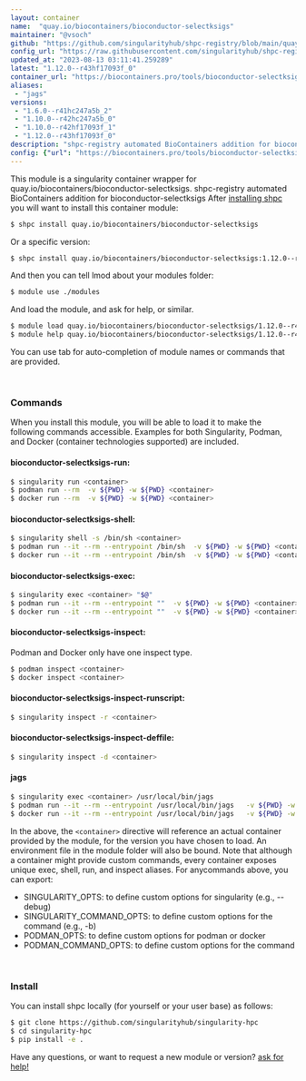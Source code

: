 ```yaml
---
layout: container
name:  "quay.io/biocontainers/bioconductor-selectksigs"
maintainer: "@vsoch"
github: "https://github.com/singularityhub/shpc-registry/blob/main/quay.io/biocontainers/bioconductor-selectksigs/container.yaml"
config_url: "https://raw.githubusercontent.com/singularityhub/shpc-registry/main/quay.io/biocontainers/bioconductor-selectksigs/container.yaml"
updated_at: "2023-08-13 03:11:41.259289"
latest: "1.12.0--r43hf17093f_0"
container_url: "https://biocontainers.pro/tools/bioconductor-selectksigs"
aliases:
 - "jags"
versions:
 - "1.6.0--r41hc247a5b_2"
 - "1.10.0--r42hc247a5b_0"
 - "1.10.0--r42hf17093f_1"
 - "1.12.0--r43hf17093f_0"
description: "shpc-registry automated BioContainers addition for bioconductor-selectksigs"
config: {"url": "https://biocontainers.pro/tools/bioconductor-selectksigs", "maintainer": "@vsoch", "description": "shpc-registry automated BioContainers addition for bioconductor-selectksigs", "latest": {"1.12.0--r43hf17093f_0": "sha256:fd97d5172442983df180cc22b58a70d4b3a85227ce899aeb7d400cf72a780f1a"}, "tags": {"1.6.0--r41hc247a5b_2": "sha256:fd843d1451d4dad93a6f94f9933c1c3fe05cda7da5a8ed20cff3a497e1c65eec", "1.10.0--r42hc247a5b_0": "sha256:d692b13eb51225e118e6c298a2028f14f71b63b650c37b0c2b6da136740e00b0", "1.10.0--r42hf17093f_1": "sha256:9e37e1d1d2870c697baf07bbde721048f1aa625daca03a85cb6f3591eb681159", "1.12.0--r43hf17093f_0": "sha256:fd97d5172442983df180cc22b58a70d4b3a85227ce899aeb7d400cf72a780f1a"}, "docker": "quay.io/biocontainers/bioconductor-selectksigs", "aliases": {"jags": "/usr/local/bin/jags"}}
---
```


This module is a singularity container wrapper for quay.io/biocontainers/bioconductor-selectksigs.
shpc-registry automated BioContainers addition for bioconductor-selectksigs
After [installing shpc](#install) you will want to install this container module:


```bash
$ shpc install quay.io/biocontainers/bioconductor-selectksigs
```

Or a specific version:

```bash
$ shpc install quay.io/biocontainers/bioconductor-selectksigs:1.12.0--r43hf17093f_0
```

And then you can tell lmod about your modules folder:

```bash
$ module use ./modules
```

And load the module, and ask for help, or similar.

```bash
$ module load quay.io/biocontainers/bioconductor-selectksigs/1.12.0--r43hf17093f_0
$ module help quay.io/biocontainers/bioconductor-selectksigs/1.12.0--r43hf17093f_0
```

You can use tab for auto-completion of module names or commands that are provided.

<br>

### Commands

When you install this module, you will be able to load it to make the following commands accessible.
Examples for both Singularity, Podman, and Docker (container technologies supported) are included.

#### bioconductor-selectksigs-run:

```bash
$ singularity run <container>
$ podman run --rm  -v ${PWD} -w ${PWD} <container>
$ docker run --rm  -v ${PWD} -w ${PWD} <container>
```

#### bioconductor-selectksigs-shell:

```bash
$ singularity shell -s /bin/sh <container>
$ podman run --it --rm --entrypoint /bin/sh  -v ${PWD} -w ${PWD} <container>
$ docker run --it --rm --entrypoint /bin/sh  -v ${PWD} -w ${PWD} <container>
```

#### bioconductor-selectksigs-exec:

```bash
$ singularity exec <container> "$@"
$ podman run --it --rm --entrypoint ""  -v ${PWD} -w ${PWD} <container> "$@"
$ docker run --it --rm --entrypoint ""  -v ${PWD} -w ${PWD} <container> "$@"
```

#### bioconductor-selectksigs-inspect:

Podman and Docker only have one inspect type.

```bash
$ podman inspect <container>
$ docker inspect <container>
```

#### bioconductor-selectksigs-inspect-runscript:

```bash
$ singularity inspect -r <container>
```

#### bioconductor-selectksigs-inspect-deffile:

```bash
$ singularity inspect -d <container>
```


#### jags

```bash
$ singularity exec <container> /usr/local/bin/jags
$ podman run --it --rm --entrypoint /usr/local/bin/jags   -v ${PWD} -w ${PWD} <container> -c " $@"
$ docker run --it --rm --entrypoint /usr/local/bin/jags   -v ${PWD} -w ${PWD} <container> -c " $@"
```



In the above, the `<container>` directive will reference an actual container provided
by the module, for the version you have chosen to load. An environment file in the
module folder will also be bound. Note that although a container
might provide custom commands, every container exposes unique exec, shell, run, and
inspect aliases. For anycommands above, you can export:

 - SINGULARITY_OPTS: to define custom options for singularity (e.g., --debug)
 - SINGULARITY_COMMAND_OPTS: to define custom options for the command (e.g., -b)
 - PODMAN_OPTS: to define custom options for podman or docker
 - PODMAN_COMMAND_OPTS: to define custom options for the command

<br>

### Install

You can install shpc locally (for yourself or your user base) as follows:

```bash
$ git clone https://github.com/singularityhub/singularity-hpc
$ cd singularity-hpc
$ pip install -e .
```

Have any questions, or want to request a new module or version? [ask for help!](https://github.com/singularityhub/singularity-hpc/issues)